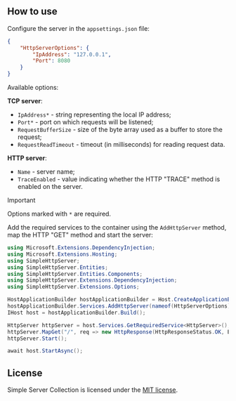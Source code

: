 ## How to use

Configure the server in the `appsettings.json` file:

```json
{
    "HttpServerOptions": {
        "IpAddress": "127.0.0.1",
        "Port": 8080
    }
}
```

Available options:

**TCP server**:

- `IpAddress*` - string representing the local IP address;
- `Port*` - port on which requests will be listened;
- `RequestBufferSize` - size of the byte array used as a buffer to store the request;
- `RequestReadTimeout` - timeout (in milliseconds) for reading request data.

**HTTP server**:

- `Name` - server name;
- `TraceEnabled` - value indicating whether the HTTP "TRACE" method is enabled on the server.

> [!IMPORTANT]
> Options marked with `*` are required.

Add the required services to the container using the `AddHttpServer` method, map the HTTP "GET" method and start the server:

```c#
using Microsoft.Extensions.DependencyInjection;
using Microsoft.Extensions.Hosting;
using SimpleHttpServer;
using SimpleHttpServer.Entities;
using SimpleHttpServer.Entities.Components;
using SimpleHttpServer.Extensions.DependencyInjection;
using SimpleHttpServer.Extensions.Options;

HostApplicationBuilder hostApplicationBuilder = Host.CreateApplicationBuilder();
hostApplicationBuilder.Services.AddHttpServer(nameof(HttpServerOptions), nameof(HttpServerOptions));
IHost host = hostApplicationBuilder.Build();

HttpServer httpServer = host.Services.GetRequiredService<HttpServer>();
httpServer.MapGet("/", req => new HttpResponse(HttpResponseStatus.OK, Enumerable.Empty<HttpHeader>()));
httpServer.Start();

await host.StartAsync();
```

## License

Simple Server Collection is licensed under the [MIT license](../../LICENSE.txt).
